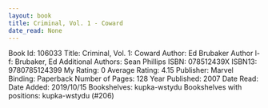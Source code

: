 ```yaml
---
layout: book
title: Criminal, Vol. 1 - Coward
date_read: None
---
```


Book Id: 106033
Title: Criminal, Vol. 1: Coward
Author: Ed Brubaker
Author l-f: Brubaker, Ed
Additional Authors: Sean Phillips
ISBN: 078512439X
ISBN13: 9780785124399
My Rating: 0
Average Rating: 4.15
Publisher: Marvel
Binding: Paperback
Number of Pages: 128
Year Published: 2007
Date Read: 
Date Added: 2019/10/15
Bookshelves: kupka-wstydu
Bookshelves with positions: kupka-wstydu (#206)

